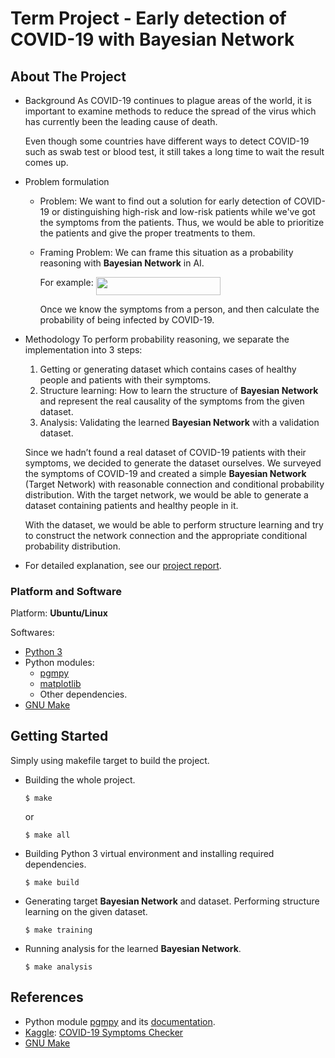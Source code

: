 Term Project - Early detection of COVID-19 with Bayesian Network
====

## About The Project

- Background
    As COVID-19 continues to plague areas of the world, it is important to examine methods to reduce the spread of the virus which has currently been the leading cause of death.
    
    Even though some countries have different ways to detect COVID-19 such as swab test or blood test, it still takes a long time to wait the result comes up.
    
- Problem formulation
    - Problem:
        We want to find out a solution for early detection of COVID-19 or distinguishing high-risk and low-risk patients while we've got the symptoms from the patients. Thus, we would be able to prioritize the patients and give the proper treatments to them.
        
    - Framing Problem:
        We can frame this situation as a probability reasoning with **Bayesian Network** in AI.
        
        For example: <img src="svgs/36a8c50c9d2d4cab8dfee65f7ae75c74.svg?invert_in_darkmode" align=middle width=199.8648894pt height=28.5845208pt/> 

        Once we know the symptoms from a person, and then calculate the probability of being infected by COVID-19.

- Methodology
    To perform probability reasoning, we separate the implementation into 3 steps:
    1. Getting or generating dataset which contains cases of healthy people and patients with their symptoms.
    2. Structure learning: How to learn the structure of **Bayesian Network** and represent the real causality of the symptoms from the given dataset. 
    3. Analysis: Validating the learned **Bayesian Network** with a validation dataset.

    Since we hadn’t found a real dataset of COVID-19 patients with their symptoms, we decided to generate the dataset ourselves. We surveyed the symptoms of COVID-19 and created a simple **Bayesian Network** (Target Network) with reasonable connection and conditional probability distribution. With the target network, we would be able to generate a dataset containing patients and healthy people in it.

    With the dataset, we would be able to perform structure learning and try to construct the network connection and the appropriate conditional probability distribution.

- For detailed explanation, see our [project report](https://drive.google.com/file/d/1y2CA0RqRJhCPxCF0tXmQg_BOIbpzY_f8/view?usp=sharing).



### Platform and Software

Platform: **Ubuntu/Linux**

Softwares:
- [Python 3](https://www.python.org/downloads/)
- Python modules: 
    - [pgmpy](https://pypi.org/project/pgmpy/)
    - [matplotlib](https://matplotlib.org/)
    - Other dependencies.
- [GNU Make](https://www.gnu.org/software/make/)

## Getting Started

Simply using makefile target to build the project.

- Building the whole project.
    ```shell
    $ make
    ```
    or
    ```shell
    $ make all
    ```
- Building Python 3 virtual environment and installing required dependencies.
    ```shell
    $ make build
    ```
- Generating target **Bayesian Network** and dataset. Performing structure learning on the given dataset.
    ```shell
    $ make training
    ```
- Running analysis for the learned **Bayesian Network**.
    ```shell
    $ make analysis
    ```

## References

- Python module [pgmpy](https://pypi.org/project/pgmpy/) and its [documentation](http://pgmpy.org/).
- [Kaggle](https://www.kaggle.com/): [COVID-19 Symptoms Checker
](https://www.kaggle.com/iamhungundji/covid19-symptoms-checker)
- [GNU Make](https://www.gnu.org/software/make/)
